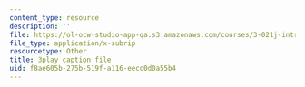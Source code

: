 ```yaml
---
content_type: resource
description: ''
file: https://ol-ocw-studio-app-qa.s3.amazonaws.com/courses/3-021j-introduction-to-modeling-and-simulation-spring-2012/f8ae605b275b519fa116eecc0d0a55b4_FvwDJ3Op2Js.vtt
file_type: application/x-subrip
resourcetype: Other
title: 3play caption file
uid: f8ae605b-275b-519f-a116-eecc0d0a55b4
---
```

